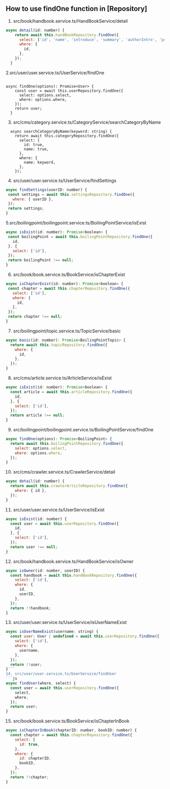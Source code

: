 ## How to use findOne function in [Repository]
1. src/book/handbook.service.ts/HandBookService/detail
```js
async detail(id: number) {
    return await this.handBookRepository.findOne({
      select: ['id', 'name', 'introduce', 'summary', 'authorIntro', 'price', 'completionAt', 'isAllDone', 'coverURL', 'isAgree'],
      where: {
        id,
      },
    });
  }
```

2.src/user/user.service.ts/UserService/findOne
```
   
async findOne(options): Promise<User> {
    const user = await this.userRepository.findOne({
      select: options.select,
      where: options.where,
    });
    return user;
  }
```

3. src/cms/category.service.ts/CategoryService/searchCategoryByName
```
  async searchCategoryByName(keyword: string) {
    return await this.categoryRepository.findOne({
      select: {
        id: true,
        name: true,
      },
      where: {
        name: keyword,
      },
    });
```
   4. src/user/user.service.ts/UserService/findSettings
   ```js
   async findSettings(userID: number) {
    const settings = await this.settingsRepository.findOne({
      where: { userID },
    });
    return settings;
  }
   ```
   5.src/boilingpoint/boilingpoint.service.ts/BoilingPointService/isExist
   ```js
   async isExist(id: number): Promise<boolean> {
    const boilingPoint = await this.boilingPointRepository.findOne({
      id,
    }, {
      select: ['id'],
    });
    return boilingPoint !== null;
  }
   ```
   6. src/book/book.service.ts/BookService/isChapterExist
   ```js
   async isChapterExist(id: number): Promise<boolean> {
    const chapter = await this.chapterRepository.findOne({
      select: ['id'],
      where: {
        id,
      },
    });
    return chapter !== null;
  }
   ```
  7. src/boilingpoint/topic.service.ts/TopicService/basic
  ```js
  async basic(id: number): Promise<BoilingPointTopic> {
    return await this.topicRepository.findOne({
      where: {
        id,
      },
    });
  }
  ```
  8. src/cms/article.service.ts/ArticleService/isExist
  ```js
  async isExist(id: number): Promise<boolean> {
    const article = await this.articleRepository.findOne({
      id,
    }, {
      select: ['id'],
    });
    return article !== null;
  }
  ```
  9. src/boilingpoint/boilingpoint.service.ts/BoilingPointService/findOne
  ```js
  async findOne(options): Promise<BoilingPoint> {
    return await this.boilingPointRepository.findOne({
      select: options.select,
      where: options.where,
    });
  }
  ```
  10. src/cms/crawler.service.ts/CrawlerService/detail
  ```js
  async detail(id: number) {
    return await this.crawlerArticleRepository.findOne({
      where: { id },
    });
  }
  ```
  11. src/user/user.service.ts/UserService/isExist
  ```js
  async isExist(id: number) {
    const user = await this.userRepository.findOne({
      id,
    }, {
      select: ['id'],
    });
    return user !== null;
  }
  ```
  12. src/book/handbook.service.ts/HandBookService/isOwner
  ```js
  async isOwner(id: number, userID) {
    const handbook = await this.handBookRepository.findOne({
      select: ['id'],
      where: {
        id,
        userID,
      },
    });
    return !!handbook;
  }
  ```
  13. src/user/user.service.ts/UserService/isUserNameExist
  ```js
  async isUserNameExist(username: string) {
    const user: User | undefined = await this.userRepository.findOne({
      select: ['id'],
      where: {
        username,
      },
    });
    return !!user;
  }```
  14. src/user/user.service.ts/UserService/findUser
  ```js
  async findUser(where, select) {
    const user = await this.userRepository.findOne({
      select,
      where,
    });
    return user;
  }
  ```
  15. src/book/book.service.ts/BookService/isChapterInBook
  ```js
  async isChapterInBook(chapterID: number, bookID: number) {
    const chapter = await this.chapterRepository.findOne({
      select: {
        id: true,
      },
      where: {
        id: chapterID,
        bookID,
      },
    });
    return !!chapter;
  }
  ```